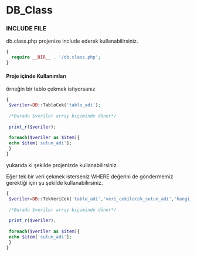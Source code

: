 # DB_Class

### INCLUDE FILE
db.class.php projenize include ederek kullanabilirsiniz. 

```php
{
  require __DIR__ . '/db.class.php';
}
```

#### Proje içinde Kullanımları

örneğin bir tablo çekmek istiyorsanız 
```php
{
 $veriler=DB::TabloCek('tablo_adi');
 
 /*Burada $veriler array biçiminde döner*/
 
 print_r($veriler);
 
 foreach($veriler as $item){
 echo $item['sutun_adi'];
 }
}
```

yukarıda ki şekilde projenizde kullanabilirsiniz.

Eğer tek bir veri çekmek isterseniz WHERE değerini de göndermemiz gerektiği için şu şekilde kullanabilirsiniz.


```php
{
 $veriler=DB::TekVeriCek('tablo_adi','veri_cekilecek_sutun_adi','hangi_veriye_esit_olacak');
 
 /*Burada $veriler array biçiminde döner*/
 
 print_r($veriler);
 
 foreach($veriler as $item){
 echo $item['sutun_adi'];
 }
}
```

